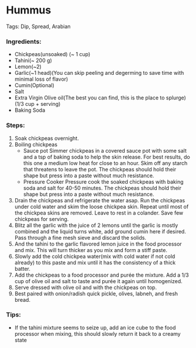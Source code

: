 # Hummus

Tags: Dip, Spread, Arabian

### Ingredients:

- Chickpeas(unsoaked) (~ 1 cup)
- Tahini(~ 200 g)
- Lemon(~2)
- Garlic(~1 head)(You can skip peeling and degerming to save time with minimal loss of flavor)
- Cumin(Optional)
- Salt
- Extra Virgin Olive oil(The best you can find, this is the place to splurge) (1/3 cup + serving)
- Baking Soda

### Steps:

1. Soak chickpeas overnight.
2. Boiling chickpeas
    * Sauce pot
    Simmer chickpeas in a covered sauce pot with some salt and a tsp of baking soda to help the skin release. For best results, do this one a medium low heat for close to an hour. Skim off any starch that threatens to leave the pot. The chickpeas should hold their shape but press into a paste without much resistance.
    * Pressure Cooker
    Pressure cook the soaked chickpeas with baking soda and salt for 40-50 minutes. The chickpeas should hold their shape but press into a paste without much resistance.
3. Drain the chickpeas and refrigerate the water asap. Run the chickpeas under cold water and skim the loose chickpea skin. Repeat until most of the chickpea skins are removed. Leave to rest in a colander. Save few chickpeas for serving.
4. Blitz all the garlic with the juice of 2 lemons until the garlic is mostly combined and the liquid turns white, add ground cumin here if desired. Pass through a fine mesh sieve and discard the solids.
5. And the tahini to the garlic flavored lemon juice in the food processor and mix. This will turn thicker as you mix and form a stiff paste.
6. Slowly add the cold chickpea water(mix with cold water if not cold already) to this paste and mix until it has the consistency of a thick batter.
7. Add the chickpeas to a food processor and purée the mixture. Add a 1/3 cup of olive oil and salt to taste and purée it again until homogenized.
8. Serve dressed with olive oil and with the chickpeas on top.
9. Best paired with onion/radish quick pickle, olives, labneh, and fresh bread.


### Tips:
* If the tahini mixture seems to seize up, add an ice cube to the food processor when mixing, this should slowly return it back to a creamy state